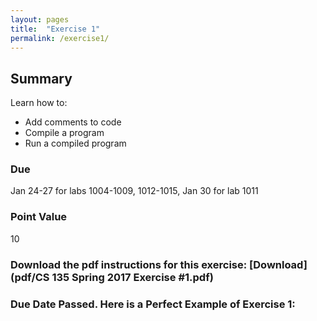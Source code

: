```yaml
---
layout: pages
title:  "Exercise 1"
permalink: /exercise1/
---
```


## Summary

Learn how to:

- Add comments to code
- Compile a program
- Run a compiled program

### Due
Jan 24-27 for labs 1004-1009, 1012-1015, Jan 30 for lab 1011

### Point Value
10

### Download the pdf instructions for this exercise: [Download](pdf/CS 135 Spring 2017 Exercise #1.pdf)

### Due Date Passed. Here is a Perfect Example of Exercise 1:

